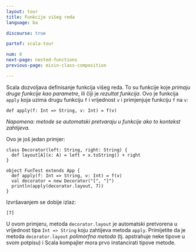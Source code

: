 ```yaml
---
layout: tour
title: Funkcije višeg reda
language: ba

discourse: true

partof: scala-tour

num: 8
next-page: nested-functions
previous-page: mixin-class-composition

---
```


Scala dozvoljava definisanje funkcija višeg reda.
To su funkcije koje _primaju druge funkcije kao parametre_, ili čiji je _rezultat funkcija_.
Ovo je funkcija `apply` koja uzima drugu funkciju `f` i vrijednost `v` i primjenjuje funkciju `f` na `v`:

```tut
def apply(f: Int => String, v: Int) = f(v)
```

_Napomena: metode se automatski pretvaraju u funkcije ako to kontekst zahtijeva._

Ovo je još jedan primjer:
 
```tut
class Decorator(left: String, right: String) {
  def layout[A](x: A) = left + x.toString() + right
}

object FunTest extends App {
  def apply(f: Int => String, v: Int) = f(v)
  val decorator = new Decorator("[", "]")
  println(apply(decorator.layout, 7))
}
```
 
Izvršavanjem se dobije izlaz:

```
[7]
```

U ovom primjeru, metoda `decorator.layout` je automatski pretvorena u vrijednost tipa `Int => String` koju zahtijeva metoda `apply`.
Primijetite da je metoda `decorator.layout` _polimorfna metoda_ (tj. apstrahuje neke tipove u svom potpisu)
i Scala kompajler mora prvo instancirati tipove metode.
